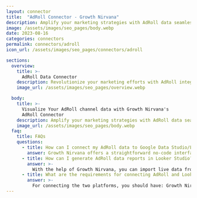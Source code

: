 ```yaml
---
layout: connector
title:  "AdRoll Connector - Growth Nirvana"
description: Amplify your marketing strategies with AdRoll data seamlessly integrated into Looker Studio.
image: /assets/images/seo_pages/body.webp
date: 2023-08-16
categories: connectors
permalink: connectors/adroll
icon_url: /assets/images/seo_pages/connectors/adroll

sections:
  overview:
    title: >-
      AdRoll Data Connector
    description: Revolutionize your marketing efforts with AdRoll integration. Integrate your multi-channel marketing data with Looker Studio's analytical prowess, gaining the insights you need to refine targeting, boost engagement, and optimize campaign performance.
    image_url: /assets/images/seo_pages/overview.webp

  body:
    title: >-
      Visualize Your AdRoll channel data with Growth Nirvana's
      AdRoll Connector
    description: Amplify your marketing strategies with AdRoll data seamlessly integrated into Looker Studio.
    image_url: /assets/images/seo_pages/body.webp
  faq:
    title: FAQs
    questions:
      - title: How can I connect my AdRoll data to Google Data Studio/Looker Studio?
        answer: Growth Nirvana offers a straightforward no-code interface to connect to AdRoll data sources.
      - title: How can I generate AdRoll data reports in Looker Studio?
        answer: >-
          With the help of Growth Nirvana, you can import live data from AdRoll into Looker Studio. These data can be viewed in charts, tables, and dashboards to generate branded reports that can be shared instantly.
      - title: What are the requirements for connecting AdRoll and Looker Studio?
        answer: >-
          For connecting the two platforms, you should have: Growth Nirvana Account and AdRoll Ads Account
---
```

